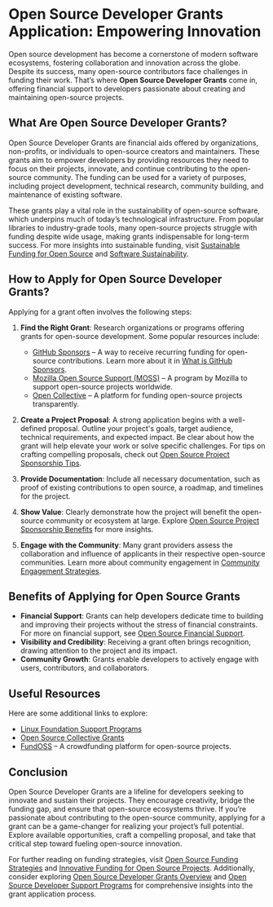 # Open Source Developer Grants Application: Empowering Innovation

Open source development has become a cornerstone of modern software ecosystems, fostering collaboration and innovation across the globe. Despite its success, many open-source contributors face challenges in funding their work. That’s where **Open Source Developer Grants** come in, offering financial support to developers passionate about creating and maintaining open-source projects.

## What Are Open Source Developer Grants?

Open Source Developer Grants are financial aids offered by organizations, non-profits, or individuals to open-source creators and maintainers. These grants aim to empower developers by providing resources they need to focus on their projects, innovate, and continue contributing to the open-source community. The funding can be used for a variety of purposes, including project development, technical research, community building, and maintenance of existing software.

These grants play a vital role in the sustainability of open-source software, which underpins much of today’s technological infrastructure. From popular libraries to industry-grade tools, many open-source projects struggle with funding despite wide usage, making grants indispensable for long-term success. For more insights into sustainable funding, visit [Sustainable Funding for Open Source](https://www.license-token.com/wiki/sustainable-funding-for-open-source) and [Software Sustainability](https://www.license-token.com/wiki/software-sustainability).

## How to Apply for Open Source Developer Grants?

Applying for a grant often involves the following steps:

1. **Find the Right Grant**: Research organizations or programs offering grants for open-source development. Some popular resources include:
   - [GitHub Sponsors](https://github.com/sponsors) – A way to receive recurring funding for open-source contributions. Learn more about it in [What is GitHub Sponsors](https://www.license-token.com/wiki/what-is-git-hub-sponsors).
   - [Mozilla Open Source Support (MOSS)](https://www.mozilla.org/en-US/moss/) – A program by Mozilla to support open-source projects worldwide.
   - [Open Collective](https://opencollective.com/) – A platform for funding open-source projects transparently.

2. **Create a Project Proposal**: A strong application begins with a well-defined proposal. Outline your project's goals, target audience, technical requirements, and expected impact. Be clear about how the grant will help elevate your work or solve specific challenges. For tips on crafting compelling proposals, check out [Open Source Project Sponsorship Tips](https://www.license-token.com/wiki/open-source-project-sponsorship-tips).

3. **Provide Documentation**: Include all necessary documentation, such as proof of existing contributions to open source, a roadmap, and timelines for the project.

4. **Show Value**: Clearly demonstrate how the project will benefit the open-source community or ecosystem at large. Explore [Open Source Project Sponsorship Benefits](https://www.license-token.com/wiki/open-source-project-sponsorship-benefits) for more insights.

5. **Engage with the Community**: Many grant providers assess the collaboration and influence of applicants in their respective open-source communities. Learn more about community engagement in [Community Engagement Strategies](https://www.license-token.com/wiki/community-engagement-strategies).

## Benefits of Applying for Open Source Grants

- **Financial Support**: Grants can help developers dedicate time to building and improving their projects without the stress of financial constraints. For more on financial support, see [Open Source Financial Support](https://www.license-token.com/wiki/open-source-financial-support).
- **Visibility and Credibility**: Receiving a grant often brings recognition, drawing attention to the project and its impact.
- **Community Growth**: Grants enable developers to actively engage with users, contributors, and collaborators.

## Useful Resources

Here are some additional links to explore:

- [Linux Foundation Support Programs](https://www.linuxfoundation.org/)
- [Open Source Collective Grants](https://opencollective.com/)
- [FundOSS](https://fundoss.org/) – A crowdfunding platform for open-source projects.

## Conclusion

Open Source Developer Grants are a lifeline for developers seeking to innovate and sustain their projects. They encourage creativity, bridge the funding gap, and ensure that open-source ecosystems thrive. If you’re passionate about contributing to the open-source community, applying for a grant can be a game-changer for realizing your project’s full potential. Explore available opportunities, craft a compelling proposal, and take that critical step toward fueling open-source innovation.

For further reading on funding strategies, visit [Open Source Funding Strategies](https://www.license-token.com/wiki/open-source-funding-strategies) and [Innovative Funding for Open Source Projects](https://www.license-token.com/wiki/innovative-funding-for-open-source-projects). Additionally, consider exploring [Open Source Developer Grants Overview](https://www.license-token.com/wiki/open-source-developer-grants-overview) and [Open Source Developer Support Programs](https://www.license-token.com/wiki/open-source-developer-support-programs) for comprehensive insights into the grant application process.